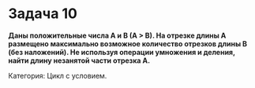 # Задача 10

**Даны положительные числа A и B (A > B). На отрезке длины A размещено максимально возможное количество отрезков длины B (без наложений). Не используя операции умножения и деления, найти длину незанятой части отрезка A.**

Категория: Цикл с условием.
